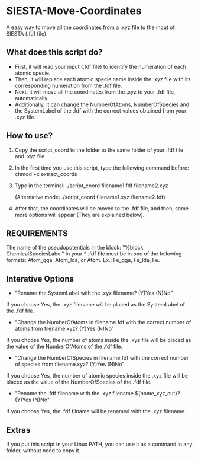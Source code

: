# SIESTA-Move-Coordinates
A easy way to move all the coordinates from a .xyz file to the input of SIESTA (.fdf file).

## What does this script do?
- First, it will read your input (.fdf file) to identify the numeration of each atomic specie.
- Then, it will replace each atomic specie name inside the .xyz file with its corresponding numeration from the .fdf file.
- Next, it will move all the coordinates from the .xyz to your .fdf file, automatically.
- Additionally, it can change the NumberOfAtoms, NumberOfSpecies and the SystemLabel of the .fdf with the correct values obtained from your .xyz file.

## **How to use?**
1. Copy the script_coord to the folder to the same folder of your .fdf file and .xyz file
2. In the first time you use this script, type the following command before: chmod +x extract_coords
3. Type in the terminal: ./script_coord filename1.fdf filename2.xyz 

     (Alternative mode: ./script_coord filename1.xyz filename2.fdf)
6. After that, the coordinates will be moved to the .fdf file, and then, some more options will appear (They are explained below).

## REQUIREMENTS
The name of the pseudopotentials in the block: "%block ChemicalSpeciesLabel" in your * .fdf file must be in one of the following formats: Atom_gga, Atom_lda, or Atom. Ex.: Fe_gga, Fe_lda, Fe.

## Interative Options
- "Rename the SystemLabel with the .xyz filename? (Y)Yes (N)No"

If you choose Yes, the .xyz filename will be placed as the SystemLabel of the .fdf file.

- "Change the NumberOfAtoms in filename.fdf with the correct number of atoms from filename.xyz? (Y)Yes (N)No"

If you choose Yes, the number of atoms inside the .xyz file will be placed as the value of the NumberOfAtoms of the .fdf file.

- "Change the NumberOfSpecies in filename.fdf with the correct number of species from filename.xyz? (Y)Yes (N)No"

If you choose Yes, the number of atomic species inside the .xyz file will be placed as the value of the NumberOfSpecies of the .fdf file.

- "Rename the .fdf filename with the .xyz filename ${nome_xyz_cut}? (Y)Yes (N)No"

If you choose Yes, the .fdf filname will be renamed with the .xyz filename.

## Extras
If you put this script in your Linux PATH, you can use it as a command in any folder, without need to copy it.
